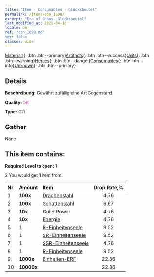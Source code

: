```yaml
---
title: "Item - Consumables - Glücksbeutel"
permalink: /Items/con_1698/
excerpt: "Era of Chaos  Glücksbeutel"
last_modified_at: 2021-04-16
locale: de
ref: "con_1698.md"
toc: false
classes: wide
---
```

 [Materials](/de/Items/){: .btn .btn--primary}[Artifacts](/de/Items/Artifacts/){: .btn .btn--success}[Units](/de/Items/Units/){: .btn .btn--warning}[Heroes](/de/Items/Heroes/){: .btn .btn--danger}[Consumables](/de/Items/Consumables/){: .btn .btn--info}[Unknown](/de/Items/Unknown/){: .btn .btn--primary}

## Details
 **Beschreibung:** Gewährt zufällig eine Art Gegenstand.

 **Quality:** <span style="color: #DA70D6">OK</span>

 **Type:** Gift

## Gather

  None

## This item contains:

 **Required Level to open:** 1

 2 You would get **1** item  from:

  | Nr | Amount |     Item    | Drop Rate,% |
  |:---|:-------|:------------|:---------:|
  | 1 |  **100x** | [Drachenstahl](/de/Items/con_880/) | 4.76 | 
  | 2 |  **100x** | [Schattenstahl](/de/Items/con_881/) | 6.67 | 
  | 3 |  **10x** | Guild Power | 4.76 | 
  | 4 |  **10x** | [Energie](/de/Items/con_900/) | 4.76 | 
  | 5 | 1 | [R-Einheitenseele](/de/Items/con_533/) | 9.52 | 
  | 6 | 1 | [SR-Einheitenseele](/de/Items/con_534/) | 9.52 | 
  | 7 | 1 | [SSR-Einheitenseele](/de/Items/con_535/) | 4.76 | 
  | 8 | 1 | [R-Einheitenseele](/de/Items/con_533/) | 9.52 | 
  | 9 |  **1000x** | [Einheiten-ERF](/de/Items/con_902/) | 22.86 | 
  | 10 |  **10000x** | <i class="fas fa-coins"/> | 22.86 | 
